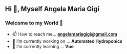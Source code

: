 ## Hi 👋, Myself Angela Maria Gigi

### Welcome to my World 🤗

- 📫 How to reach me... **angelamariagigi@gmail.com**
-  🔭 I’m currently working on ... **Automated Hydroponics**
- 🌱 I’m currently learning ... **Vue**

<!--
**pappykunj/pappykunj** is a ✨ _special_ ✨ repository because its `README.md` (this file) appears on your GitHub profile.

Here are some ideas to get you started:

- 🔭 I’m currently working on ...
- 🌱 I’m currently learning ...
- 👯 I’m looking to collaborate on ...
- 🤔 I’m looking for help with ...
- 💬 Ask me about ...
- 📫 How to reach me: ...
- 😄 Pronouns: ...
- ⚡ Fun fact: ...
-->
